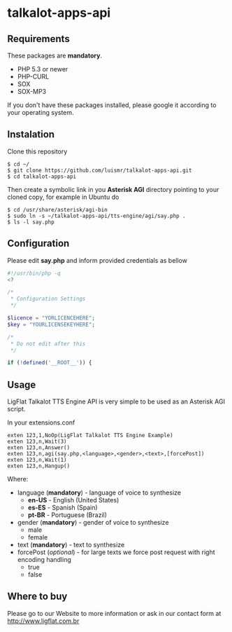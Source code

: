 # talkalot-apps-api

## Requirements

These packages are **mandatory**.

* PHP 5.3 or newer
* PHP-CURL
* SOX
* SOX-MP3

If you don't have these packages installed, please google it according to your operating system.

## Instalation

Clone this repository
```
$ cd ~/
$ git clone https://github.com/luismr/talkalot-apps-api.git
$ cd talkalot-apps-api
```

Then create a symbolic link in you **Asterisk AGI** directory pointing to your cloned copy, for example in Ubuntu do

```
$ cd /usr/share/asterisk/agi-bin
$ sudo ln -s ~/talkalot-apps-api/tts-engine/agi/say.php .
$ ls -l say.php
```
## Configuration

Please edit **say.php** and inform provided credentials as bellow

```php
#!/usr/bin/php -q
<?

/*
 * Configuration Settings
 */

$licence = "YORLICENCEHERE";
$key = "YOURLICENSEKEYHERE";

/*
 * Do not edit after this
 */

if (!defined('__ROOT__')) {

```

## Usage

LigFlat Talkalot TTS Engine API is very simple to be used as an Asterisk AGI script.

In your extensions.conf
```
exten 123,1,NoOp(LigFlat Talkalot TTS Engine Example)
exten 123,n,Wait(3)
exten 123,n,Answer()
exten 123,n,agi(say.php,<language>,<gender>,<text>,[forcePost])
exten 123,n,Wait(1)
exten 123,n,Hangup()
```

Where:

- language (**mandatory**) - language of voice to synthesize
   - **en-US** - English (United States)
   - **es-ES** - Spanish (Spain)
   - **pt-BR** - Portuguese (Brazil)
- gender (**mandatory**) - gender of voice to synthesize
   - male
   - female
- text (**mandatory**) - text to synthesize 
- forcePost (*optional*) - for large texts we force post request with right encoding handling
   - true
   - false

## Where to buy

Please go to our Website to more information or ask in our contact form at http://www.ligflat.com.br
